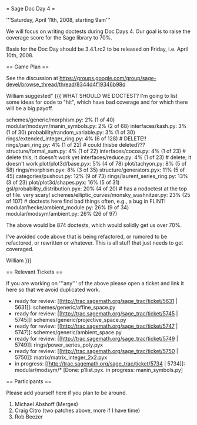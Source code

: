 = Sage Doc Day 4 =

'''Saturday, April 11th, 2008, starting 9am'''

We will focus on writing doctests during Doc Days 4. Our goal is to raise the coverage score for the Sage library to 70%. 

Basis for the Doc Day should be 3.4.1.rc2 to be released on Friday, i.e. April 10th, 2008.

== Game Plan ==

See the discussion at https://groups.google.com/group/sage-devel/browse_thread/thread/8344d4f19346b98d

William suggested"
{{{
WHAT SHOULD WE DOCTEST?
I'm going to list some ideas for code to "hit", which have bad
coverage and for which there will be a big payoff.

schemes/generic/morphism.py: 2% (1 of 40)
modular/modsym/manin_symbols.py: 2% (2 of 68)
interfaces/kash.py: 3% (1 of 30)
probability/random_variable.py: 3% (1 of 30)
rings/extended_integer_ring.py: 4% (6 of 128)  # DELETE!!
rings/pari_ring.py: 4% (1 of 22)                          # could thisbe deleted???
structure/formal_sum.py: 4% (1 of 22)
interfaces/cocoa.py: 4% (1 of 23)                      # delete this, it doesn't work yet
interfaces/reduce.py: 4% (1 of 23)                     # delete; it doesn't work
plot/plot3d/base.pyx: 5% (4 of 78)
plot/tachyon.py: 8% (5 of 58)
rings/morphism.pyx: 8% (3 of 35)
structure/generators.pyx: 11% (5 of 45)
categories/pushout.py: 12% (9 of 73)
rings/laurent_series_ring.py: 13% (3 of 23)
plot/plot3d/shapes.pyx: 16% (5 of 31)
gsl/probability_distribution.pyx: 20% (4 of 20)   # has a nodoctest at
the top of file.  very scary!
schemes/elliptic_curves/monsky_washnitzer.py: 23% (25 of 107)    #
doctests here find bad things often, e.g., a bug in FLINT!
modular/hecke/ambient_module.py: 26% (9 of 34)
modular/modsym/ambient.py: 26% (26 of 97)

The above would be 874 doctests, which would solidly get us over 70%.

I've avoided code above that is being refactored, or rumored to be
refactored, or rewritten or whatever.  This is all
stuff that just needs to get coveraged.

William 
}}}

== Relevant Tickets ==

If you are working on '''any''' of the above please open a ticket and link it here so that we avoid duplicated work.

 * ready for review: [[http://trac.sagemath.org/sage_trac/ticket/5631 | 5631]]: schemes/generic/affine_space.py
 * ready for review: [[http://trac.sagemath.org/sage_trac/ticket/5745 | 5745]]: schemes/generic/projective_space.py
 * ready for review: [[http://trac.sagemath.org/sage_trac/ticket/5747 | 5747]]: schemes/generic/ambient_space.py
 * ready for review: [[http://trac.sagemath.org/sage_trac/ticket/5749 | 5749]]: rings/power_series_poly.pyx
 * ready for review: [[http://trac.sagemath.org/sage_trac/ticket/5750 | 5750]]: matrix/matrix_integer_2x2.pyx
 * in progress: [[http://trac.sagemath.org/sage_trac/ticket/5734 | 5734]]: modular/modsym/* [Done: p1list.pyx.  in progress: manin_symbols.py]

== Participants ==

Please add yourself here if you plan to be around.

 1. Michael Abshoff (Merges)
 2. Craig Citro (two patches above, more if I have time)
 3. Rob Beezer
